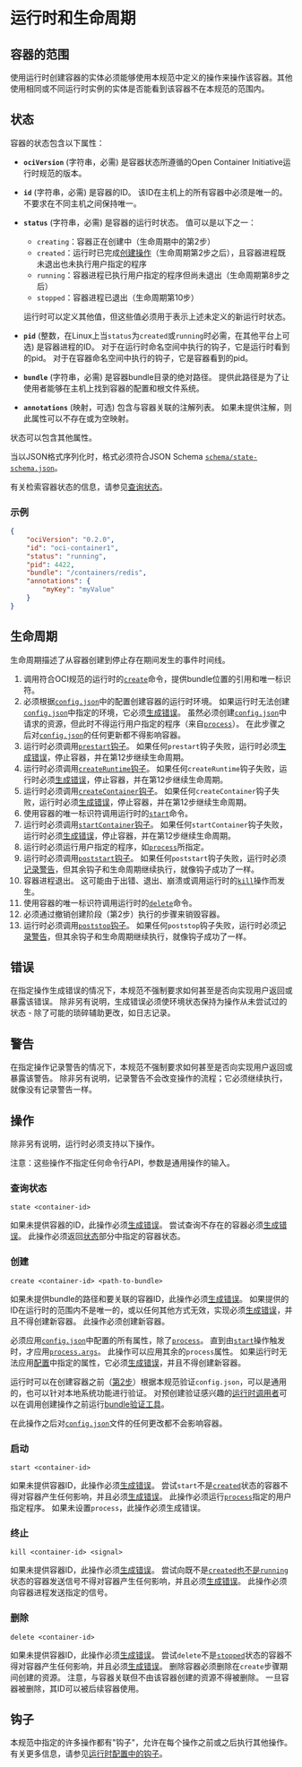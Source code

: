 # 运行时和生命周期

## 容器的范围

使用运行时创建容器的实体必须能够使用本规范中定义的操作来操作该容器。其他使用相同或不同运行时实例的实体是否能看到该容器不在本规范的范围内。

## 状态

容器的状态包含以下属性：

* **`ociVersion`** (字符串，必需) 是容器状态所遵循的Open Container Initiative运行时规范的版本。
* **`id`** (字符串，必需) 是容器的ID。
    该ID在主机上的所有容器中必须是唯一的。
    不要求在不同主机之间保持唯一。
* **`status`** (字符串，必需) 是容器的运行时状态。
    值可以是以下之一：

    * `creating`：容器正在创建中（生命周期中的第2步）
    * `created`：运行时已完成[创建操作](#create)（生命周期第2步之后），且容器进程既未退出也未执行用户指定的程序
    * `running`：容器进程已执行用户指定的程序但尚未退出（生命周期第8步之后）
    * `stopped`：容器进程已退出（生命周期第10步）

    运行时可以定义其他值，但这些值必须用于表示上述未定义的新运行时状态。
* **`pid`** (整数，在Linux上当`status`为`created`或`running`时必需，在其他平台上可选) 是容器进程的ID。
  对于在运行时命名空间中执行的钩子，它是运行时看到的pid。
  对于在容器命名空间中执行的钩子，它是容器看到的pid。
* **`bundle`** (字符串，必需) 是容器bundle目录的绝对路径。
    提供此路径是为了让使用者能够在主机上找到容器的配置和根文件系统。
* **`annotations`** (映射，可选) 包含与容器关联的注解列表。
    如果未提供注解，则此属性可以不存在或为空映射。

状态可以包含其他属性。

当以JSON格式序列化时，格式必须符合JSON Schema [`schema/state-schema.json`](schema/state-schema.json)。

有关检索容器状态的信息，请参见[查询状态](#query-state)。

### 示例

```json
{
    "ociVersion": "0.2.0",
    "id": "oci-container1",
    "status": "running",
    "pid": 4422,
    "bundle": "/containers/redis",
    "annotations": {
        "myKey": "myValue"
    }
}
```

## 生命周期

生命周期描述了从容器创建到停止存在期间发生的事件时间线。

1. 调用符合OCI规范的运行时的[`create`](runtime.md#create)命令，提供bundle位置的引用和唯一标识符。
2. 必须根据[`config.json`](config.md)中的配置创建容器的运行时环境。
    如果运行时无法创建[`config.json`](config.md)中指定的环境，它必须[生成错误](#errors)。
    虽然必须创建[`config.json`](config.md)中请求的资源，但此时不得运行用户指定的程序（来自[`process`](config.md#process)）。
    在此步骤之后对[`config.json`](config.md)的任何更新都不得影响容器。
3. 运行时必须调用[`prestart`钩子](config.md#prestart)。
    如果任何`prestart`钩子失败，运行时必须[生成错误](#errors)，停止容器，并在第12步继续生命周期。
4. 运行时必须调用[`createRuntime`钩子](config.md#createRuntime-hooks)。
    如果任何`createRuntime`钩子失败，运行时必须[生成错误](#errors)，停止容器，并在第12步继续生命周期。
5. 运行时必须调用[`createContainer`钩子](config.md#createContainer-hooks)。
    如果任何`createContainer`钩子失败，运行时必须[生成错误](#errors)，停止容器，并在第12步继续生命周期。
6. 使用容器的唯一标识符调用运行时的[`start`](runtime.md#start)命令。
7. 运行时必须调用[`startContainer`钩子](config.md#startContainer-hooks)。
    如果任何`startContainer`钩子失败，运行时必须[生成错误](#errors)，停止容器，并在第12步继续生命周期。
8. 运行时必须运行用户指定的程序，如[`process`](config.md#process)所指定。
9. 运行时必须调用[`poststart`钩子](config.md#poststart)。
    如果任何`poststart`钩子失败，运行时必须[记录警告](#warnings)，但其余钩子和生命周期继续执行，就像钩子成功了一样。
10. 容器进程退出。
    这可能由于出错、退出、崩溃或调用运行时的[`kill`](runtime.md#kill)操作而发生。
11. 使用容器的唯一标识符调用运行时的[`delete`](runtime.md#delete)命令。
12. 必须通过撤销创建阶段（第2步）执行的步骤来销毁容器。
13. 运行时必须调用[`poststop`钩子](config.md#poststop)。
    如果任何`poststop`钩子失败，运行时必须[记录警告](#warnings)，但其余钩子和生命周期继续执行，就像钩子成功了一样。

## 错误

在指定操作生成错误的情况下，本规范不强制要求如何甚至是否向实现用户返回或暴露该错误。
除非另有说明，生成错误必须使环境状态保持为操作从未尝试过的状态 - 除了可能的琐碎辅助更改，如日志记录。

## 警告

在指定操作记录警告的情况下，本规范不强制要求如何甚至是否向实现用户返回或暴露该警告。
除非另有说明，记录警告不会改变操作的流程；它必须继续执行，就像没有记录警告一样。

## 操作

除非另有说明，运行时必须支持以下操作。

注意：这些操作不指定任何命令行API，参数是通用操作的输入。

### 查询状态

`state <container-id>`

如果未提供容器的ID，此操作必须[生成错误](#errors)。
尝试查询不存在的容器必须[生成错误](#errors)。
此操作必须返回[状态](#state)部分中指定的容器状态。

### 创建

`create <container-id> <path-to-bundle>`

如果未提供bundle的路径和要关联的容器ID，此操作必须[生成错误](#errors)。
如果提供的ID在运行时的范围内不是唯一的，或以任何其他方式无效，实现必须[生成错误](#errors)，并且不得创建新容器。
此操作必须创建新容器。

必须应用[`config.json`](config.md)中配置的所有属性，除了[`process`](config.md#process)。
直到由[`start`](#start)操作触发时，才应用[`process.args`](config.md#process)。
此操作可以应用其余的`process`属性。
如果运行时无法应用[配置](config.md)中指定的属性，它必须[生成错误](#errors)，并且不得创建新容器。

运行时可以在创建容器之前（[第2步](#lifecycle)）根据本规范验证`config.json`，可以是通用的，也可以针对本地系统功能进行验证。
对预创建验证感兴趣的[运行时调用者](glossary.md#runtime-caller)可以在调用创建操作之前运行[bundle验证工具](implementations.md#testing--tools)。

在此操作之后对[`config.json`](config.md)文件的任何更改都不会影响容器。

### 启动
`start <container-id>`

如果未提供容器ID，此操作必须[生成错误](#errors)。
尝试`start`不是[`created`](#state)状态的容器不得对容器产生任何影响，并且必须[生成错误](#errors)。
此操作必须运行[`process`](config.md#process)指定的用户指定程序。
如果未设置`process`，此操作必须生成错误。

### 终止
`kill <container-id> <signal>`

如果未提供容器ID，此操作必须[生成错误](#errors)。
尝试向既不是[`created`也不是`running`](#state)状态的容器发送信号不得对容器产生任何影响，并且必须[生成错误](#errors)。
此操作必须向容器进程发送指定的信号。

### 删除
`delete <container-id>`

如果未提供容器ID，此操作必须[生成错误](#errors)。
尝试`delete`不是[`stopped`](#state)状态的容器不得对容器产生任何影响，并且必须[生成错误](#errors)。
删除容器必须删除在`create`步骤期间创建的资源。
注意，与容器关联但不由该容器创建的资源不得被删除。
一旦容器被删除，其ID可以被后续容器使用。

## 钩子
本规范中指定的许多操作都有"钩子"，允许在每个操作之前或之后执行其他操作。
有关更多信息，请参见[运行时配置中的钩子](./config.md#posix-platform-hooks)。 